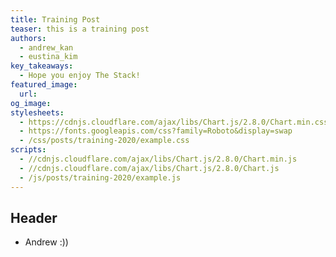 ```yaml
---
title: Training Post
teaser: this is a training post
authors:
  - andrew_kan
  - eustina_kim
key_takeaways:
  - Hope you enjoy The Stack!
featured_image:
  url:
og_image:
stylesheets:
  - https://cdnjs.cloudflare.com/ajax/libs/Chart.js/2.8.0/Chart.min.css
  - https://fonts.googleapis.com/css?family=Roboto&display=swap
  - /css/posts/training-2020/example.css
scripts:
  - //cdnjs.cloudflare.com/ajax/libs/Chart.js/2.8.0/Chart.min.js
  - //cdnjs.cloudflare.com/ajax/libs/Chart.js/2.8.0/Chart.js
  - /js/posts/training-2020/example.js
---
```


## Header

- Andrew :))

<div>
    <canvas id="line-chart" width="800" height="450"></canvas>
</div>
